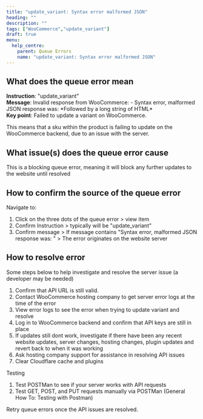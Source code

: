 ```yaml
---
title: "update_variant: Syntax error malformed JSON"
heading: ""
description: ""
tags: ["WooCommerce","update_variant"]
draft: true
menu:
  help_centre:
    parent: Queue Errors
    name: "update_variant: Syntax error malformed JSON"
---
```


## What does the queue error mean

**Instruction**: "update_variant"  
**Message**: Invalid response from WooCommerce: - Syntax error, malformed JSON response was: \*Followed by a long string of HTML\*  
**Key point**: Failed to update a variant on WooCommerce.  

This means that a sku within the product is failing to update on the WooCommerce backend, due to an issue with the server.

## What issue(s) does the queue error cause

This is a blocking queue error, meaning it will block any further updates to the website until resolved 

## How to confirm the source of the queue error

Navigate to:

1. Click on the three dots of the queue error > view item
2. Confirm Instruction > typically will be "update_variant"
3. Confirm message > If message contains "Syntax error, malformed JSON response was: " > The error originates on the website server

## How to resolve error

Some steps below to help investigate and resolve the server issue (a developer may be needed)

1. Confirm that API URL is still valid.
2. Contact WooCommerce hosting company to get server error logs at the time of the error
3. View error logs to see the error when trying to update variant and resolve
4. Log in to WooCommerce backend and confirm that API keys are still in place
5. If updates still dont work,  investigate if there have been any recent website updates, server changes, hosting changes, plugin updates and revert back to when it was working
6. Ask hosting company support for assistance in resolving API issues
7. Clear Cloudflare cache and plugins

Testing

1. Test POSTMan to see if your server works with API requests
2. Test GET, POST, and PUT requests manually via POSTMan (General How To: Testing with Postman)

Retry queue errors once the API issues are resolved.